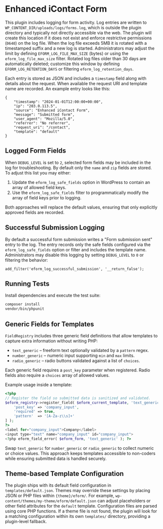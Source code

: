 # Enhanced iContact Form

This plugin includes logging for form activity. Log entries are written to
`WP_CONTENT_DIR/uploads/logs/forms.log`, which is outside the plugin directory
and typically not directly accessible via the web. The plugin will create this
location if it does not exist and enforce restrictive permissions (`0640`) on
the log file. When the log file exceeds 5MB it is rotated with a timestamped
suffix and a new log is started. Administrators may adjust the limit by defining
`EFORM_LOG_FILE_MAX_SIZE` (bytes) or using the `eform_log_file_max_size` filter.
Rotated log files older than 30 days are automatically deleted; customize this
window by defining `EFORM_LOG_RETENTION_DAYS` or filtering
`eform_log_retention_days`.

Each entry is stored as JSON and includes a `timestamp` field along with details
about the request. When available the request URI and template name are
recorded. An example entry looks like this:

```
{
    "timestamp": "2024-01-01T12:00:00+00:00",
    "ip": "203.0.113.5",
    "source": "Enhanced iContact Form",
    "message": "Submitted form",
    "user_agent": "Mozilla/5.0",
    "referrer": "No referrer",
    "request_uri": "/contact",
    "template": "default"
}
```

## Logged Form Fields

When `DEBUG_LEVEL` is set to `2`, selected form fields may be included in the log
for troubleshooting. By default only the `name` and `zip` fields are stored. To
adjust this list you may either:

1. Update the `eform_log_safe_fields` option in WordPress to contain an array of
   allowed field keys.
2. Use the `eform_log_safe_fields` filter to programmatically modify the array of
   field keys prior to logging.

Both approaches will replace the default values, ensuring that only explicitly
approved fields are recorded.

## Successful Submission Logging

By default a successful form submission writes a "Form submission sent" entry to
the log. The entry records only the safe fields configured via the
`eform_log_safe_fields` option or filter and includes the template name.
Administrators may disable this logging by setting `DEBUG_LEVEL` to `0` or
filtering the behavior:

```
add_filter('eform_log_successful_submission', '__return_false');
```

## Running Tests

Install dependencies and execute the test suite:

```bash
composer install
vendor/bin/phpunit
```

## Generic Fields for Templates

`FieldRegistry` includes three generic field definitions that allow templates to
capture extra information without writing PHP:

* `text_generic` – freeform text optionally validated by a `pattern` regex.
* `number_generic` – numeric input supporting `min` and `max` limits.
* `radio_generic` – radio buttons validated against a list of `choices`.

Each generic field requires a `post_key` parameter when registered. Radio fields
also require a `choices` array of allowed values.

Example usage inside a template:

```php
<?php
// Register the field so submitted data is sanitized and validated.
$eform_registry->register_field( $eform_current_template, 'text_generic', [
    'post_key' => 'company_input',
    'required' => true,
    'pattern'  => '[A-Za-z\\s]+'
] );
?>
<label for="company_input">Company</label>
<input type="text" name="company_input" id="company_input">
<?php eform_field_error( $eform_form, 'text_generic' ); ?>
```

Swap `text_generic` for `number_generic` or `radio_generic` to collect numeric or
choice values. This approach keeps templates accessible to non-coders while
ensuring submitted data is handled securely.

## Theme-based Template Configuration

The plugin ships with its default field configuration in `templates/default.json`.
Themes may override these settings by placing JSON or PHP files within
`{theme}/eform/`. For example, `wp-content/themes/my-theme/eform/default.json`
can adjust placeholders or other field attributes for the `default` template.
Configuration files are parsed using core PHP functions. If a theme file is not
found, the plugin will look for a matching configuration within its own
`templates/` directory, providing a plugin-level fallback.
